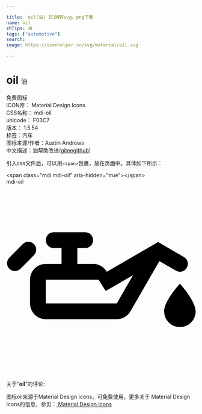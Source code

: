 ```yaml
---

title:  oil(油) ICON转svg、png下载
name: oil
zhTips: 油
tags: ["automotive"]
search: 
image: https://iconhelper.cn/svg/material/oil.svg

---
```


# oil  <small style="font-size: 60%;font-weight: 100">油</small>


<div class="detail-page">
<p>
<span><span class="badge-success badge">免费图标</span> </span>
<br/>
<span>
ICON库：
<span class="badge-secondary badge">Material Design Icons</span> 
</span>
<br/>
<span>
CSS名称：
<span class="badge-secondary badge">mdi-oil</span> 
</span>
<br/>
<span>
unicode：
<span class="badge-secondary badge">F03C7</span> 
<copy-btn content='F03C7' btn-title=""></copy-btn>
<copy-btn :content='String.fromCodePoint(parseInt("F03C7", 16))' btn-title="复制U"></copy-btn>
</span>
<br/>
<span>
版本：
<span class="badge-secondary badge">1.5.54</span> 
</span><br/><span>标签：<span class="badge-light badge"><router-link to="/tags/automotive.html">汽车</router-link></span></span>
<br/>
<span>图标来源/作者：<span class="badge-light badge">Austin Andrews</span></span> 
<br/>
<span class="zh-detail">中文描述：<span class="badge-primary badge">油</span><span class="help-link"><span>帮助改进</span>(<a href="https://gitee.com/liuwave/icon-helper/edit/master/json/material/oil.json" target="_blank" rel="noopener noreferrer">gitee</a><a href="https://github.com/liuwave/icon-helper/edit/master/json/material/oil.json" target="_blank" rel="noopener noreferrer">github</a></span>)</span><br/>
</p>
</div>
<div class="alert alert-dark">
  <i class="mdi mdi-oil mdi-48px"></i>
  <i class="mdi mdi-oil mdi-36px"></i>
  <i class="mdi mdi-oil mdi-24px"></i>
  <i class="mdi mdi-oil mdi-18px"></i>
</div>
<div>
  <p>引入css文件后，可以用<code>&lt;span&gt;</code>包裹，放在页面中。具体如下所示：    
  </p>
  <div class="alert alert-primary" style="font-size: 14px">
    &lt;span class="mdi mdi-oil" aria-hidden="true"&gt;&lt;/span&gt;
    <copy-btn content='<span class="mdi mdi-oil" aria-hidden="true"></span>'></copy-btn>
  </div>
  <div class="alert alert-secondary">
    <i class="mdi mdi-oil"
    style="font-size: 24px"
    aria-hidden="true"></i> mdi-oil
    <copy-btn content="mdi-oil" btn-title="复制图标名称"></copy-btn>
  </div>
</div>
<div id="svg" class="svg-wrap">
<svg xmlns="http://www.w3.org/2000/svg" viewBox="0 0 24 24"><path d="M22,12.5C22,12.5 24,14.67 24,16A2,2 0 0,1 22,18A2,2 0 0,1 20,16C20,14.67 22,12.5 22,12.5M6,6H10A1,1 0 0,1 11,7A1,1 0 0,1 10,8H9V10H11C11.74,10 12.39,10.4 12.73,11L19.24,7.24L22.5,9.13C23,9.4 23.14,10 22.87,10.5C22.59,10.97 22,11.14 21.5,10.86L19.4,9.65L15.75,15.97C15.41,16.58 14.75,17 14,17H5A2,2 0 0,1 3,15V12A2,2 0 0,1 5,10H7V8H6A1,1 0 0,1 5,7A1,1 0 0,1 6,6M5,12V15H14L16.06,11.43L12.6,13.43L11.69,12H5M0.38,9.21L2.09,7.5C2.5,7.11 3.11,7.11 3.5,7.5C3.89,7.89 3.89,8.5 3.5,8.91L1.79,10.62C1.4,11 0.77,11 0.38,10.62C0,10.23 0,9.6 0.38,9.21Z" /></svg>
</div>
<detail full-name='mdi-oil'></detail>
<div class="icon-detail__container">
<p>关于“<b>oil</b>”的评论:</p>
</div>
<Vssue title="关于“oil”的评论" />    
<div><p>图标oil来源于Material Design Icons，可免费使用，更多关于 Material Design Icons的信息，参见：<a target="_blank" href="https://iconhelper.cn/material.html"> Material Design Icons</a>
</p></div>
